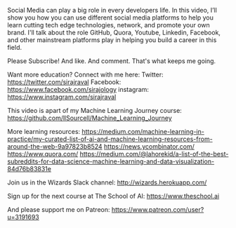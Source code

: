 Social Media can play a big role in every developers life.  In this video, I’ll show you how you can use different social media platforms to help you learn cutting tech edge technologies, network, and promote your own brand. I'll talk about the role GitHub, Quora, Youtube, Linkedin, Facebook, and other mainstream platforms play in helping you build a career in this field. 

Please Subscribe! And like. And comment. That's what keeps me going. 

Want more education? Connect with me here:
Twitter: https://twitter.com/sirajraval
Facebook: https://www.facebook.com/sirajology
instagram: https://www.instagram.com/sirajraval

This video is apart of my Machine Learning Journey course:
https://github.com/llSourcell/Machine_Learning_Journey

More learning resources:
https://medium.com/machine-learning-in-practice/my-curated-list-of-ai-and-machine-learning-resources-from-around-the-web-9a97823b8524
https://news.ycombinator.com/
https://www.quora.com/
https://medium.com/@lahorekid/a-list-of-the-best-subreddits-for-data-science-machine-learning-and-data-visualization-84d76b83831e

Join us in the Wizards Slack channel:
http://wizards.herokuapp.com/

Sign up for the next course at The School of AI:
https://www.theschool.ai

And please support me on Patreon:
https://www.patreon.com/user?u=3191693